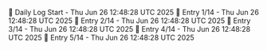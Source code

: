 📅 Daily Log Start - Thu Jun 26 12:48:28 UTC 2025
📌 Entry 1/14 - Thu Jun 26 12:48:28 UTC 2025
📌 Entry 2/14 - Thu Jun 26 12:48:28 UTC 2025
📌 Entry 3/14 - Thu Jun 26 12:48:28 UTC 2025
📌 Entry 4/14 - Thu Jun 26 12:48:28 UTC 2025
📌 Entry 5/14 - Thu Jun 26 12:48:28 UTC 2025
